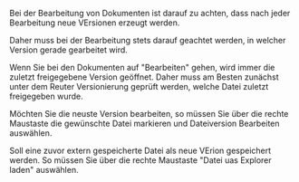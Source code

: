 Bei der Bearbeitung von Dokumenten ist darauf zu achten, dass nach jeder Bearbeitung neue VErsionen erzeugt werden. 

Daher muss bei der Bearbeitung stets darauf geachtet werden, in welcher Version gerade gearbeitet wird.

Wenn Sie bei den Dokumenten auf "Bearbeiten" gehen, wird immer die zuletzt freigegebene Version geöffnet. Daher muss am Besten zunächst unter dem Reuter Versionierung geprüft werden, welche Datei zuletzt freigegeben wurde. 

Möchten Sie die neuste Version bearbeiten, so müssen Sie über die rechte Maustaste die gewünschte Datei markieren und Dateiversion Bearbeiten auswählen.

Soll eine zuvor extern gespeicherte Datei als neue VErion gespeichert werden. So müssen Sie über die rechte Maustaste "Datei uas Explorer laden" auswählen.
